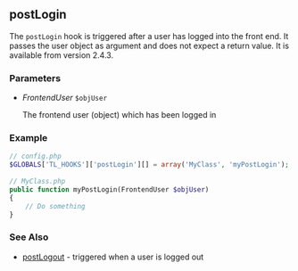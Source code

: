 postLogin
---------

The ```postLogin``` hook is triggered after a user has logged into the front end. It passes the user object as argument and does not expect a return value. It is available from version 2.4.3.


### Parameters ###

- *FrontendUser* ```$objUser```

	The frontend user (object) which has been logged in


### Example ###

```php
// config.php
$GLOBALS['TL_HOOKS']['postLogin'][] = array('MyClass', 'myPostLogin');
 
// MyClass.php
public function myPostLogin(FrontendUser $objUser)
{
    // Do something
}
``` 


### See Also ###

- [postLogout](postLogout.md) - triggered when a user is logged out
